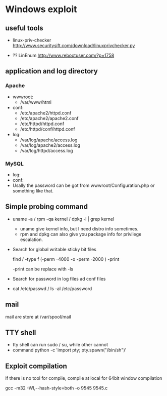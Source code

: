 # Windows exploit

## useful tools

* linux-priv-checker
    http://www.securitysift.com/download/linuxprivchecker.py

* ?? LinEnum
    http://www.rebootuser.com/?p=1758

## application and log directory

### Apache
* wwwroot:
    * /var/www/html
* conf:
    * /etc/apache2/httpd.conf
    * /etc/apache2/apache2.conf
    * /etc/httpd/httpd.conf
    * /etc/httpd/conf/httpd.conf
* log: 
    * /var/log/apache/access.log
    * /var/log/apache2/access.log
    * /var/log/httpd/access.log

### MySQL
* log:
* conf:
* Usally the password can be got from wwwroot/Configuration.php or something like that.

## Simple probing command

* uname -a / rpm -qa kernel / dpkg -l | grep kernel
    * uname give kernel info, but I need distro info sometimes.
    * rpm and dpkg can also give you package info for privilege escalation.

* Search for global writable sticky bit files

    find / -type f \(-perm -4000 -o -perm -2000 \) -print

    -print can be replace with -ls

* Search for password in log files ad conf files

* cat /etc/passwd / ls -al /etc/password

## mail

mail are store at /var/spool/mail

## TTY shell

* tty shell can run sudo / su, while other cannot
* command python -c 'import pty; pty.spawn("/bin/sh")'

## Exploit compilation

If there is no tool for compile, compile at local
for 64bit window compilation

gcc -m32 -Wl,--hash-style=both -o 9545 9545.c
